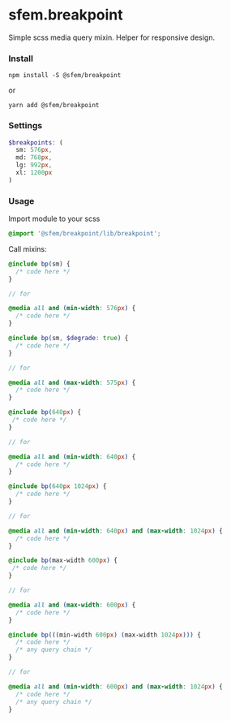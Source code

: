 # sfem.breakpoint

Simple scss media query mixin. Helper for responsive design.

### Install

```
npm install -S @sfem/breakpoint
```

or

```
yarn add @sfem/breakpoint
```

### Settings

```scss
$breakpoints: (
  sm: 576px,
  md: 768px,
  lg: 992px,
  xl: 1200px
)
```

### Usage

Import module to your scss

```scss
@import '@sfem/breakpoint/lib/breakpoint';
```

Call mixins:

```scss
@include bp(sm) {
  /* code here */
}

// for

@media all and (min-width: 576px) {
  /* code here */
}
```

```scss
@include bp(sm, $degrade: true) {
  /* code here */
}

// for

@media all and (max-width: 575px) {
  /* code here */
}
```

```scss
@include bp(640px) {
 /* code here */
}

// for

@media all and (min-width: 640px) {
  /* code here */
}
```

```scss
@include bp(640px 1024px) {
  /* code here */
}

// for

@media all and (min-width: 640px) and (max-width: 1024px) {
  /* code here */
}
```

```scss
@include bp(max-width 600px) {
 /* code here */
}

// for

@media all and (max-width: 600px) {
  /* code here */
}
```

```scss
@include bp(((min-width 600px) (max-width 1024px))) {
  /* code here */
  /* any query chain */
}

// for

@media all and (min-width: 600px) and (max-width: 1024px) {
  /* code here */
  /* any query chain */
}
```